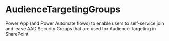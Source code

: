 # AudienceTargetingGroups
Power App (and Power Automate flows) to enable users to self-service join and leave AAD Security Groups that are used for Audience Targeting in SharePoint
